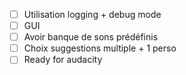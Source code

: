 - [ ] Utilisation logging + debug mode
- [ ] GUI
- [ ] Avoir banque de sons prédéfinis
- [ ] Choix suggestions multiple + 1 perso
- [ ] Ready for audacity